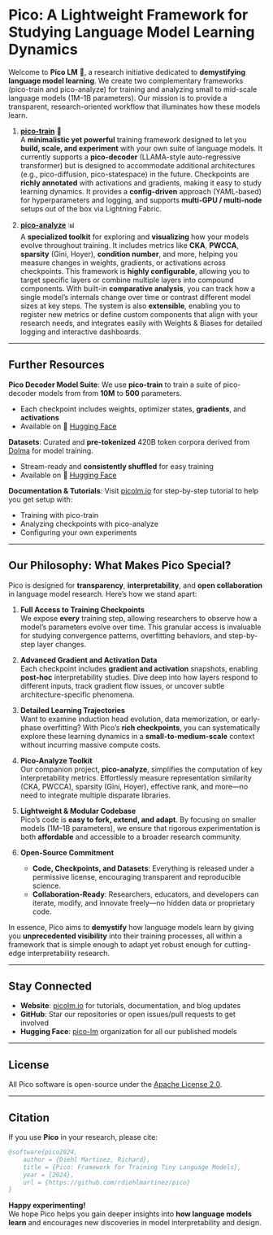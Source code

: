 # Pico: A Lightweight Framework for Studying Language Model Learning Dynamics

Welcome to **Pico LM** 👋, a research initiative dedicated to **demystifying language model learning**. We create two complementary frameworks (pico-train and pico-analyze) for training and analyzing small to mid-scale language models (1M–1B parameters). Our mission is to provide a transparent, research-oriented workflow that illuminates how these models learn.

1. [**pico-train**](https://github.com/pico-lm/pico-train) 🚀  
   A **minimalistic yet powerful** training framework designed to let you **build, scale, and experiment** with your own suite of language models. It currently supports a **pico-decoder** (LLAMA-style auto-regressive transformer) but is designed to accommodate additional architectures (e.g., pico-diffusion, pico-statespace) in the future. Checkpoints are **richly annotated** with activations and gradients, making it easy to study learning dynamics. It provides a **config-driven** approach (YAML-based) for hyperparameters and logging, and supports **multi-GPU / multi-node** setups out of the box via Lightning Fabric.

2. [**pico-analyze**](https://github.com/pico-lm/pico-analyze) 📊  
   A **specialized toolkit** for exploring and **visualizing** how your models evolve throughout training. It includes metrics like **CKA**, **PWCCA**, **sparsity** (Gini, Hoyer), **condition number**, and more, helping you measure changes in weights, gradients, or activations across checkpoints. This framework is **highly configurable**, allowing you to target specific layers or combine multiple layers into compound components. With built-in **comparative analysis**, you can track how a single model’s internals change over time or contrast different model sizes at key steps. The system is also **extensible**, enabling you to register new metrics or define custom components that align with your research needs, and integrates easily with Weights & Biases for detailed logging and interactive dashboards.

---

## **Further Resources**

**Pico Decoder Model Suite**: We use **pico-train** to train a suite of pico-decoder models from from **10M** to **500** parameters. 
  - Each checkpoint includes weights, optimizer states, **gradients**, and **activations**
  - Available on 🤗 [Hugging Face](https://huggingface.co/pico-lm)

**Datasets**: Curated and **pre-tokenized** 420B token corpora derived from [Dolma](https://allenai.org/dolma) for model training. 
  - Stream-ready and **consistently shuffled** for easy training
  - Available on 🤗 [Hugging Face](https://huggingface.co/pico-lm)
    
**Documentation & Tutorials**: Visit [picolm.io](https://picolm.io) for step-by-step tutorial to help you get setup with:
  - Training with pico-train  
  - Analyzing checkpoints with pico-analyze  
  - Configuring your own experiments

---
## **Our Philosophy: What Makes Pico Special?**

Pico is designed for **transparency**, **interpretability**, and **open collaboration** in language model research. Here’s how we stand apart:

1. **Full Access to Training Checkpoints**  
   We expose **every** training step, allowing researchers to observe how a model’s parameters evolve over time. This granular access is invaluable for studying convergence patterns, overfitting behaviors, and step-by-step layer changes.

2. **Advanced Gradient and Activation Data**  
   Each checkpoint includes **gradient and activation** snapshots, enabling **post-hoc** interpretability studies. Dive deep into how layers respond to different inputs, track gradient flow issues, or uncover subtle architecture-specific phenomena.

3. **Detailed Learning Trajectories**  
   Want to examine induction head evolution, data memorization, or early-phase overfitting? With Pico’s **rich checkpoints**, you can systematically explore these learning dynamics in a **small-to-medium-scale** context without incurring massive compute costs.

4. **Pico-Analyze Toolkit**  
   Our companion project, **pico-analyze**, simplifies the computation of key interpretability metrics. Effortlessly measure representation similarity (CKA, PWCCA), sparsity (Gini, Hoyer), effective rank, and more—no need to integrate multiple disparate libraries.

5. **Lightweight & Modular Codebase**  
   Pico’s code is **easy to fork, extend, and adapt**. By focusing on smaller models (1M–1B parameters), we ensure that rigorous experimentation is both **affordable** and accessible to a broader research community.

6. **Open-Source Commitment**  
   - **Code, Checkpoints, and Datasets**: Everything is released under a permissive license, encouraging transparent and reproducible science.  
   - **Collaboration-Ready**: Researchers, educators, and developers can iterate, modify, and innovate freely—no hidden data or proprietary code.

In essence, Pico aims to **demystify** how language models learn by giving you **unprecedented visibility** into their training processes, all within a framework that is simple enough to adapt yet robust enough for cutting-edge interpretability research.

---

## **Stay Connected**

- **Website**: [picolm.io](https://picolm.io) for tutorials, documentation, and blog updates  
- **GitHub**: Star our repositories or open issues/pull requests to get involved  
- **Hugging Face**: [pico-lm](https://huggingface.co/pico-lm) organization for all our published models

---

## **License**

All Pico software is open-source under the [Apache License 2.0](LICENSE).

---

## **Citation**

If you use **Pico** in your research, please cite:

```bibtex
@software{pico2024,
    author = {Diehl Martinez, Richard},
    title = {Pico: Framework for Training Tiny Language Models},
    year = {2024},
    url = {https://github.com/rdiehlmartinez/pico}
}
```

**Happy experimenting!**  
We hope Pico helps you gain deeper insights into **how language models learn** and encourages new discoveries in model interpretability and design.


